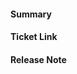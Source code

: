 <!-- Thank you for contributing a pull request! Here are a few tips to help you:

1. If this is your first contribution, make sure you've read the Contribution Checklist https://developers.mattermost.com/contribute/getting-started/contribution-checklist/
2. Read our blog post about "Submitting Great PRs" https://developers.mattermost.com/blog/2019-01-24-submitting-great-prs
3. Take a look at other repository specific documentation at https://developers.mattermost.com/contribute
-->

#### Summary
<!--
A description of what this pull request does.
-->

#### Ticket Link
<!--
If this pull request addresses a Help Wanted ticket, please link the relevant GitHub issue, e.g.

  Fixes https://github.com/mattermost/mattermost-server/issues/XXXXX

Otherwise, link the JIRA ticket.
-->

#### Release Note
<!--
If no, just write "NONE" in the release-note block below.
If yes, a release note is required:
Enter your extended release note in the block below. If the PR requires additional action from users switching to the new release, include the string "action required".

-->

```release-note

```
